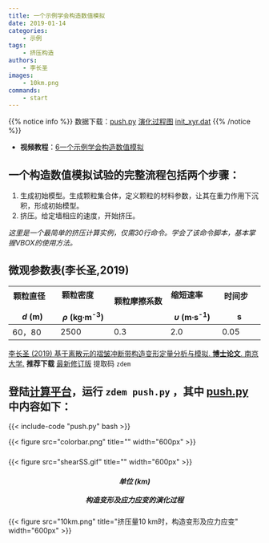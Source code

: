 ```yaml
---
title: 一个示例学会构造数值模拟
date: 2019-01-14
categories:
    - 示例
tags:
    - 挤压构造
authors:
    - 李长圣
images:
    - 10km.png
commands:
    - start
---
```


{{% notice info %}}
数据下载：[push.py](push.py)
[演化过程图](shearSS.zip)
[init_xyr.dat](/example/ex6_palaeohigh/init_xyr.dat)
{{% /notice %}}

- **视频教程**：[6一个示例学会构造数值模拟](https://www.bilibili.com/video/av91259173)

## 一个构造数值模拟试验的完整流程包括两个步骤：

1. 生成初始模型。生成颗粒集合体，定义颗粒的材料参数，让其在重力作用下沉积，形成初始模型。  
2. 挤压。给定墙相应的速度，开始挤压。


*这里是一个最简单的挤压计算实例，仅需30行命令。学会了该命令脚本，基本掌握VBOX的使用方法。*  
## 微观参数表(李长圣,2019)

| 颗粒直径  &nbsp;&nbsp; &nbsp; &nbsp; &nbsp; <br> _d_ (m)  | 颗粒密度  &nbsp;&nbsp; &nbsp; &nbsp; &nbsp; <br> _ρ_ (kg∙m<sup>-3</sup>)   | 颗粒摩擦系数  &nbsp;&nbsp; &nbsp; &nbsp; &nbsp; <br>  | 缩短速率 &nbsp;&nbsp; &nbsp; &nbsp; &nbsp; <br>  _υ_ (m∙s<sup>-1</sup>)|  时间步 &nbsp;&nbsp; &nbsp; &nbsp; &nbsp; <br> s |
|---------------|-----------|--------|----------|-------------|
|    60，80   |   2500   |   0.3   |   2.0   |   0.05 |

[李长圣 (2019) 基于离散元的褶皱冲断带构造变形定量分析与模拟. **博士论文**. 南京大学.](http://t.cn/Ai9ruJY5) **推荐下载** [最新修订版](https://pan.baidu.com/s/1JWORiC034DwWscT9SiLrGQ) 提取码 `zdem`  

## 登陆[计算平台](/hpc)，运行 `zdem push.py` ，其中 [push.py](push.py) 中内容如下：

{{< include-code "push.py" bash >}}

{{< figure src="colorbar.png" title="" width="600px" >}}
<h5> </h5>
{{< figure src="shearSS.gif" title="" width="600px" >}}
<center><h5>单位 (km)<br><br>构造变形及应力应变的演化过程</h5></center>


{{< figure src="10km.png" title="挤压量10 km时，构造变形及应力应变" width="600px" >}}



